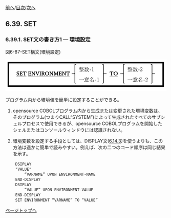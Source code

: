 <!--navi start1-->
[前へ](6-38-2.md)/[目次](https://opensourcecobol.github.io/markdown/TOC.html)/[次へ](6-39-2.md)
<!--navi end1-->
## 6.39. SET

### 6.39.1. SET文の書き方1 ― 環境設定

図6-87-SET構文(環境設定)

![alt text](Image/6-87-Set.png)

プログラム内から環境値を簡単に設定することができる。

1. opensource COBOLプログラム内から生成または変更された環境変数は、そのプログラム(つまりCALL“SYSTEM”)によって生成されたすべてのサブシェルプロセスで使用できるが、opensource COBOLプログラムを開始したシェルまたはコンソールウィンドウには認識されない。

2. 環境変数を設定する手段としては、DISPLAY文([6.14.3](6-14-3.md))を使うよりも、この方法は遥かに簡単で読みやすい。例えば、次の二つのコード順序は同じ結果を示す。

        DSIPLAY
        "VALUE"
            “VARNAME” UPON ENVIRONMENT-NAME
        END-DISPLAY
        DSIPLAY
            “VALUE” UPON ENVIRONMENT-VALUE
        END-DISPLAY
        SET ENVIRONMENT “VARNAME” TO “VALUE”

<!--navi start2-->

[ページトップへ](6-39-1.md)
<!--navi end2-->
